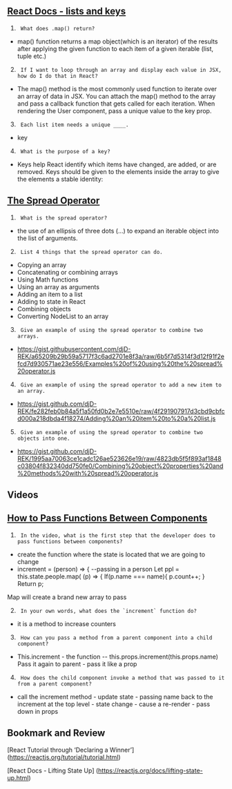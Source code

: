 ## [React Docs - lists and keys](https://reactjs.org/docs/lists-and-keys.html)

1.      What does .map() return?
- map() function returns a map object(which is an iterator) of the results after applying the given function to each item of a given iterable (list, tuple etc.)

2.      If I want to loop through an array and display each value in JSX, how do I do that in React?
- The map() method is the most commonly used function to iterate over an array of data in JSX. You can attach the map() method to the array and pass a callback function that gets called for each iteration. When rendering the User component, pass a unique value to the key prop.

3.      Each list item needs a unique ____.
- key

4.      What is the purpose of a key?
- Keys help React identify which items have changed, are added, or are removed. Keys should be given to the elements inside the array to give the elements a stable identity:

## [The Spread Operator](https://medium.com/coding-at-dawn/how-to-use-the-spread-operator-in-javascript-b9e4a8b06fab)

1.      What is the spread operator?
- the use of an ellipsis of three dots (…) to expand an iterable object into the list of arguments.

2.      List 4 things that the spread operator can do.
- Copying an array
- Concatenating or combining arrays
- Using Math functions
- Using an array as arguments
- Adding an item to a list
- Adding to state in React
- Combining objects
- Converting NodeList to an array

3.      Give an example of using the spread operator to combine two arrays.
-  https://gist.githubusercontent.com/djD-REK/a65209b29b59a5717f3c6ad2701e8f3a/raw/6b5f7d5314f3d12f91f2efcd7d930571ae23e556/Examples%20of%20using%20the%20spread%20operator.js

4.      Give an example of using the spread operator to add a new item to an array.
-  https://gist.github.com/djD-REK/fe282feb0b84a5f1a50fd0b2e7e5510e/raw/4f291907917d3cbd9cbfcd000a218dbda4f18274/Adding%20an%20item%20to%20a%20list.js

5.      Give an example of using the spread operator to combine two objects into one.
- https://gist.github.com/djD-REK/1995aa70063ce1cadc126ae523626e19/raw/4823db5f5f893af1848c03804f832340dd750fe0/Combining%20object%20properties%20and%20methods%20with%20spread%20operator.js


## Videos


## [How to Pass Functions Between Components](https://www.youtube.com/watch?v=c05OL7XbwXU)

1.      In the video, what is the first step that the developer does to pass functions between components?
- create the function where the state is located that we are going to change
- increment = (person) => {    --passing in a person
Let ppl = this.state.people.map( (p) => {
If(p.name === name){
p.count++;
}
Return p;

Map will create a brand new array to pass

2.      In your own words, what does the `increment` function do?
- it is a method to increase counters

3.      How can you pass a method from a parent component into a child component?
- This.increment - the function -- this.props.increment(this.props.name)
Pass it again to parent - pass it like a prop

4.      How does the child component invoke a method that was passed to it from a parent component?
- call the increment method - update state - passing name back to the increment at the top level - state change - cause a re-render - pass down in props


## Bookmark and Review


[React Tutorial through ‘Declaring a Winner’] (https://reactjs.org/tutorial/tutorial.html)


[React Docs - Lifting State Up] (https://reactjs.org/docs/lifting-state-up.html)
